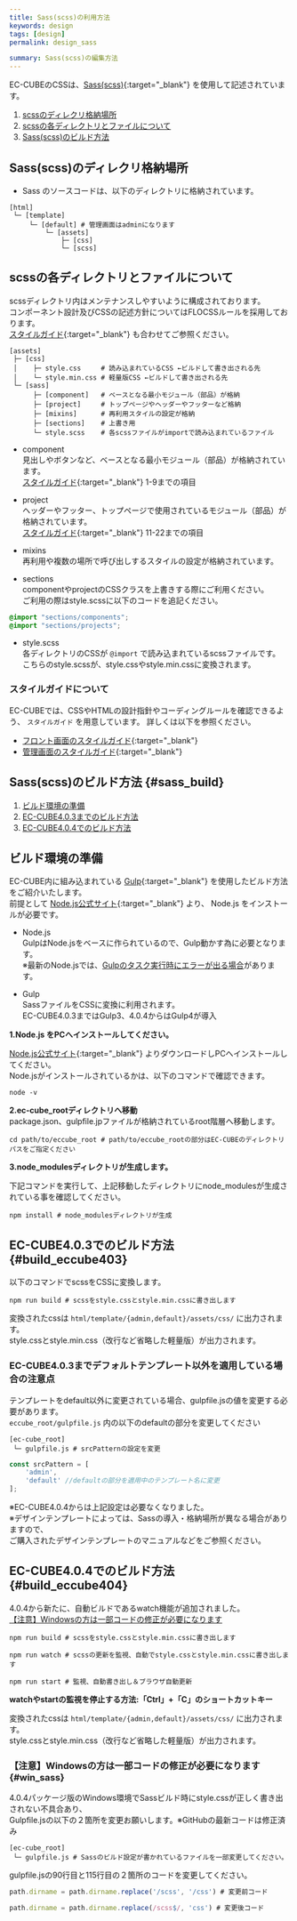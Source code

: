 ```yaml
---
title: Sass(scss)の利用方法
keywords: design 
tags: [design]
permalink: design_sass

summary: Sass(scss)の編集方法
---
```


EC-CUBEのCSSは、[Sass(scss)](http://sass-lang.com){:target="_blank"} を使用して記述されています。

1. [scssのディレクリ格納場所](#scssのディレクリ格納場所)
1. [scssの各ディレクトリとファイルについて](#scssの各ディレクトリとファイルについて)
1. [Sass(scss)のビルド方法](#sass_build)


## Sass(scss)のディレクリ格納場所
- Sass のソースコードは、以下のディレクトリに格納されています。

```
[html]
 └─ [template]
     └─ [default] # 管理画面はadminになります
         └─ [assets]
             ├─ [css]
             └─ [scss]
```

## scssの各ディレクトリとファイルについて

scssディレクトリ内はメンテナンスしやすいように構成されております。<br>
コンポーネント設計及びCSSの記述方針についてはFLOCSSルールを採用しております。<br>
[スタイルガイド](https://eccube4-styleguide.herokuapp.com/){:target="_blank"} も合わせてご参照ください。

```
[assets]
 ├─ [css]
 │    ├─ style.css     # 読み込まれているCSS ←ビルドして書き出される先
 │    └─ style.min.css # 軽量版CSS ←ビルドして書き出される先
 └─ [sass]
      ├─ [component]   # ベースとなる最小モジュール（部品）が格納
      ├─ [project]     # トップページやヘッダーやフッターなど格納
      ├─ [mixins]      # 再利用スタイルの設定が格納
      ├─ [sections]    # 上書き用
      └─ style.scss    # 各scssファイルがimportで読み込まれているファイル
```

- component<br>
  見出しやボタンなど、ベースとなる最小モジュール（部品）が格納されています。<br>
  [スタイルガイド](https://eccube4-styleguide.herokuapp.com/){:target="_blank"} 1-9までの項目

- project<br>
  ヘッダーやフッター、トップページで使用されているモジュール（部品）が格納されています。<br>
  [スタイルガイド](https://eccube4-styleguide.herokuapp.com/){:target="_blank"} 11-22までの項目

- mixins <br>
  再利用や複数の場所で呼び出しするスタイルの設定が格納されています。

- sections<br>
  componentやprojectのCSSクラスを上書きする際にご利用ください。<br>
  ご利用の際はstyle.scssに以下のコードを追記ください。

```css
@import "sections/components";
@import "sections/projects";
```

- style.scss<br>
  各ディレクトリのCSSが `@import` で読み込まれているscssファイルです。<br>
  こちらのstyle.scssが、style.cssやstyle.min.cssに変換されます。
  
  
### スタイルガイドについて

EC-CUBEでは、CSSやHTMLの設計指針やコーディングルールを確認できるよう、 `スタイルガイド` を用意しています。
詳しくは以下を参照ください。

- [フロント画面のスタイルガイド](https://github.com/EC-CUBE/Eccube-Styleguide){:target="_blank"}
- [管理画面のスタイルガイド](https://github.com/EC-CUBE/Eccube-Styleguide-Admin){:target="_blank"} 




## Sass(scss)のビルド方法 {#sass_build}

1. [ビルド環境の準備](#ビルド環境の準備)
1. [EC-CUBE4.0.3までのビルド方法](#build_eccube403)
1. [EC-CUBE4.0.4でのビルド方法](#build_eccube404)


## ビルド環境の準備

EC-CUBE内に組み込まれている [Gulp](https://gulpjs.com/){:target="_blank"} を使用したビルド方法をご紹介いたします。<br>
前提として [Node.js公式サイト](https://nodejs.org/ja/){:target="_blank"} より、 Node.js をインストールが必要です。

- Node.js<br>
  GulpはNode.jsをベースに作られているので、Gulp動かす為に必要となります。<br>
  ※最新のNode.jsでは、[Gulpのタスク実行時にエラーが出る場合](https://qiita.com/KKKarin/items/bbb424fd93ef523a741a)があります。

- Gulp<br>
  SassファイルをCSSに変換に利用されます。<br>
  EC-CUBE4.0.3まではGulp3、4.0.4からはGulp4が導入


**1.Node.js をPCへインストールしてください。**<br>

[Node.js公式サイト](https://nodejs.org/ja/){:target="_blank"} よりダウンロードしPCへインストールしてください。<br>
Node.jsがインストールされているかは、以下のコマンドで確認できます。
```shell
node -v
```

**2.ec-cube_rootディレクトリへ移動**<br>
package.json、gulpfile.jpファイルが格納されているroot階層へ移動します。

```shell
cd path/to/eccube_root # path/to/eccube_rootの部分はEC-CUBEのディレクトリパスをご指定ください
```

**3.node_modulesディレクトリが生成します。**<br>

下記コマンドを実行して、上記移動したディレクトリにnode_modulesが生成されている事を確認してください。

```shell
npm install # node_modulesディレクトリが生成
```


## EC-CUBE4.0.3でのビルド方法 {#build_eccube403}

以下のコマンドでscssをCSSに変換します。

```shell
npm run build # scssをstyle.cssとstyle.min.cssに書き出します 
```

変換されたcssは `html/template/{admin,default}/assets/css/` に出力されます。<br>
style.cssとstyle.min.css（改行など省略した軽量版）が出力されます。


### EC-CUBE4.0.3までデフォルトテンプレート以外を適用している場合の注意点

テンプレートをdefault以外に変更されている場合、gulpfile.jsの値を変更する必要があります。<br>
`eccube_root/gulpfile.js` 内の以下のdefaultの部分を変更してください
```
[ec-cube_root]
 └─ gulpfile.js # srcPatternの設定を変更
```

```js
const srcPattern = [
    'admin',
    'default' //defaultの部分を適用中のテンプレート名に変更
];
```
※EC-CUBE4.0.4からは上記設定は必要なくなりました。<br>
※デザインテンプレートによっては、Sassの導入・格納場所が異なる場合がありますので、<br>
ご購入されたデザインテンプレートのマニュアルなどをご参照ください。


## EC-CUBE4.0.4でのビルド方法 {#build_eccube404}

4.0.4から新たに、自動ビルドであるwatch機能が追加されました。<br>
[【注意】Windowsの方は一部コードの修正が必要になります](#win_sass)

```shell
npm run build # scssをstyle.cssとstyle.min.cssに書き出します 
```
```shell
npm run watch # scssの更新を監視、自動でstyle.cssとstyle.min.cssに書き出します
```
```shell
npm run start # 監視、自動書き出し＆ブラウザ自動更新
```

**watchやstartの監視を停止する方法:「Ctrl」+「C」のショートカットキー**


変換されたcssは `html/template/{admin,default}/assets/css/` に出力されます。<br>
style.cssとstyle.min.css（改行など省略した軽量版）が出力されます。



### 【注意】Windowsの方は一部コードの修正が必要になります {#win_sass}

4.0.4パッケージ版のWindows環境でSassビルド時にstyle.cssが正しく書き出されない不具合あり、<br>
Gulpfile.jsの以下の２箇所を変更お願いします。※GitHubの最新コードは修正済み

```
[ec-cube_root]
 └─ gulpfile.js # Sassのビルド設定が書かれているファイルを一部変更してください。
```
gulpfile.jsの90行目と115行目の２箇所のコードを変更してください。
```js
path.dirname = path.dirname.replace('/scss', '/css') # 変更前コード
```

```js
path.dirname = path.dirname.replace(/scss$/, 'css') # 変更後コード
```
